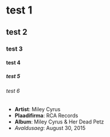 # test 1 

## test 2 

### test 3 

#### test 4 

##### test 5

###### test 6

* **Artist**: Miley Cyrus
* **Plaadifirma**: RCA Records
* **Album**: Miley Cyrus & Her Dead Petz
* *Avaldusaeg*: August 30, 2015


